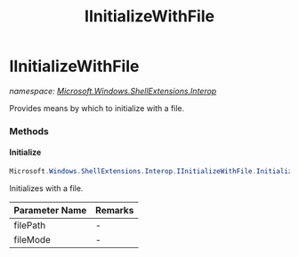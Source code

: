﻿---
title: IInitializeWithFile
---

# IInitializeWithFile
_namespace: [Microsoft.Windows.ShellExtensions.Interop](N-Microsoft.Windows.ShellExtensions.Interop.html)_

Provides means by which to initialize with a file.

### Methods

#### Initialize
```csharp
Microsoft.Windows.ShellExtensions.Interop.IInitializeWithFile.Initialize(System.String,Microsoft.Windows.Shell.AccessModes)
```
Initializes with a file.

|Parameter Name|Remarks|
|--------------|-------|
|filePath|-|
|fileMode|-|





